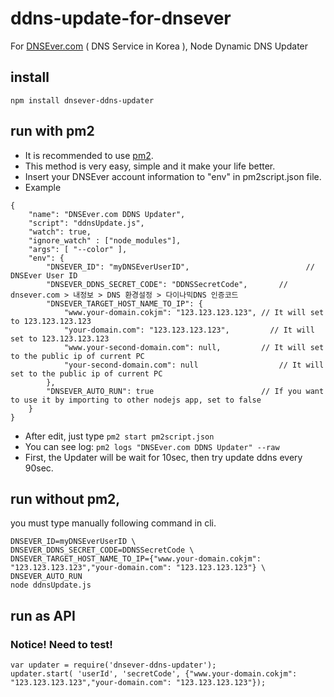 # ddns-update-for-dnsever
For [DNSEver.com](DNSEver.com) ( DNS Service in Korea ), Node Dynamic DNS Updater

## install
```
npm install dnsever-ddns-updater
```

## run with pm2
- It is recommended to use [pm2](http://pm2.keymetrics.io/).
- This method is very easy, simple and it make your life better.
- Insert your DNSEver account information to "env" in pm2script.json file.
- Example
```
{
	"name": "DNSEver.com DDNS Updater",
	"script": "ddnsUpdate.js",
	"watch": true,
	"ignore_watch" : ["node_modules"],
	"args": [ "--color" ],
	"env": {
		"DNSEVER_ID": "myDNSEverUserID",					      // DNSEver User ID
		"DNSEVER_DDNS_SECRET_CODE": "DDNSSecretCode",		// dnsever.com > 내정보 > DNS 환경설정 > 다이나믹DNS 인증코드
		"DNSEVER_TARGET_HOST_NAME_TO_IP": {
			"www.your-domain.cokjm": "123.123.123.123",	// It will set to 123.123.123.123
			"your-domain.com": "123.123.123.123",		  // It will set to 123.123.123.123
			"www.your-second-domain.com": null,		  	// It will set to the public ip of current PC
			"your-second-domain.com": null			    	// It will set to the public ip of current PC
		},
		"DNSEVER_AUTO_RUN": true				    	// If you want to use it by importing to other nodejs app, set to false
	}
}
```
- After edit, just type `pm2 start pm2script.json`
- You can see log: `pm2 logs "DNSEver.com DDNS Updater" --raw`
- First, the Updater will be wait for 10sec, then try update ddns every 90sec.

## run without pm2,
you must type manually following command in cli.
```
DNSEVER_ID=myDNSEverUserID \
DNSEVER_DDNS_SECRET_CODE=DDNSSecretCode \
DNSEVER_TARGET_HOST_NAME_TO_IP={"www.your-domain.cokjm": "123.123.123.123","your-domain.com": "123.123.123.123"} \
DNSEVER_AUTO_RUN
node ddnsUpdate.js
```

## run as API
### Notice! Need to test!
```
var updater = require('dnsever-ddns-updater');
updater.start( 'userId', 'secretCode', {"www.your-domain.cokjm": "123.123.123.123","your-domain.com": "123.123.123.123"});
```
